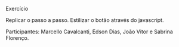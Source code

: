 Exercício

Replicar o passo a passo. 
Estilizar o botão através do javascript.

Participantes:
Marcello Cavalcanti, Edson Dias, João Vitor e Sabrina Florenço.